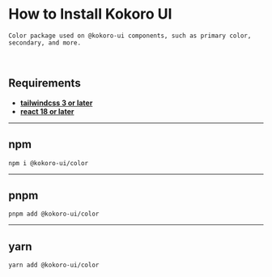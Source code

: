 # How to Install Kokoro UI

`Color package used on @kokoro-ui components, such as primary color, secondary, and more.`

<br/>

## **Requirements**

- [**tailwindcss 3 or later**](https://tailwindcss.com/)
- [**react 18 or later**](https://reactjs.org/)

---

## **npm**
```
npm i @kokoro-ui/color
```

---

## **pnpm**
```
pnpm add @kokoro-ui/color
```

---

## **yarn**
```
yarn add @kokoro-ui/color
```
